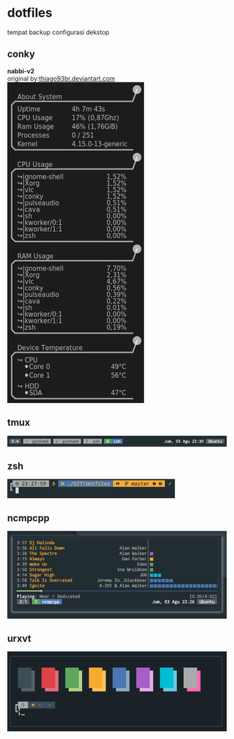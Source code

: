 # dotfiles
tempat backup configurasi dekstop

## conky
**nabbi-v2**  
original by:[thiago93br.deviantart.com](https://thiago93br.deviantart.com/art/Nabbi-conky-theme-edits-679737150)   
![alt text](https://github.com/nabil48/dotfiles/blob/master/conky/Nabbi-v2/nabbi-v2%20preview.png "nabbi-v2")
## tmux
![alt text](https://github.com/nabil48/dotfiles/blob/master/tmux/tmux%20preview.png "tmux")
## zsh
![alt text](https://github.com/nabil48/dotfiles/blob/master/zsh/zsh%20preview.png "oh-my-zsh")
## ncmpcpp
![alt text](https://github.com/nabil48/dotfiles/blob/master/ncmpcpp/ncmpcpp%20preview.png "ncmcpp")
## urxvt
![alt text](https://github.com/nabil48/dotfiles/blob/master/urxvt/urxvt%20preview.png "urxvt")
